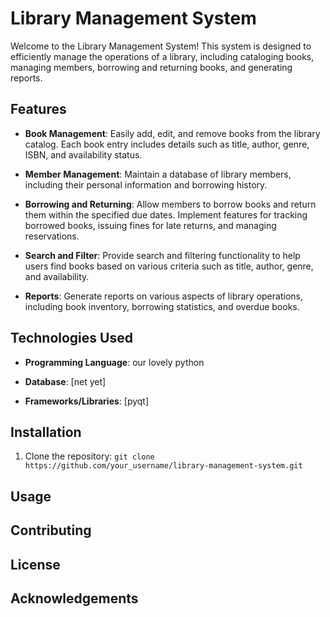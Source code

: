 # Library Management System

Welcome to the Library Management System! This system is designed to efficiently manage the operations of a library, including cataloging books, managing members, borrowing and returning books, and generating reports.

## Features

- **Book Management**: Easily add, edit, and remove books from the library catalog. Each book entry includes details such as title, author, genre, ISBN, and availability status.
  
- **Member Management**: Maintain a database of library members, including their personal information and borrowing history.

- **Borrowing and Returning**: Allow members to borrow books and return them within the specified due dates. Implement features for tracking borrowed books, issuing fines for late returns, and managing reservations.

- **Search and Filter**: Provide search and filtering functionality to help users find books based on various criteria such as title, author, genre, and availability.

- **Reports**: Generate reports on various aspects of library operations, including book inventory, borrowing statistics, and overdue books.

## Technologies Used

- **Programming Language**: our lovely python
  
- **Database**: [net yet]

- **Frameworks/Libraries**: [pyqt]

## Installation

1. Clone the repository: `git clone https://github.com/your_username/library-management-system.git`



## Usage



## Contributing



## License



## Acknowledgements



